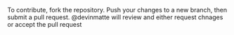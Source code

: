 To contribute, fork the repository. Push your changes to a new branch, then submit a pull request. @devinmatte will review and either request chnages or accept the pull request
